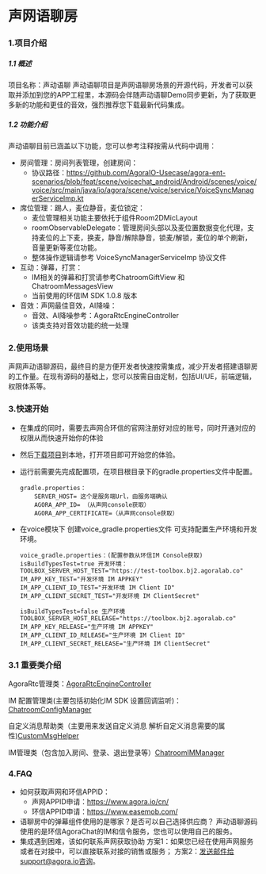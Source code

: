 # 声网语聊房

### 1.项目介绍

##### 1.1 概述

项目名称：声动语聊
声动语聊项目是声网语聊房场景的开源代码，开发者可以获取并添加到您的APP工程里，本源码会伴随声动语聊Demo同步更新，为了获取更多新的功能和更佳的音效，强烈推荐您下载最新代码集成。

##### 1.2 功能介绍

声动语聊目前已涵盖以下功能，您可以参考注释按需从代码中调用：

- 房间管理：房间列表管理，创建房间：
  - 协议路径：https://github.com/AgoraIO-Usecase/agora-ent-scenarios/blob/feat/scene/voicechat_android/Android/scenes/voice/voice/src/main/java/io/agora/scene/voice/service/VoiceSyncManagerServiceImp.kt
- 席位管理：踢人，麦位静音，麦位锁定：
  - 麦位管理相关功能主要依托于组件Room2DMicLayout
  - roomObservableDelegate：管理房间头部以及麦位置数据变化代理，支持麦位的上下麦，换麦，静音/解除静音，锁麦/解锁，麦位的单个刷新，音量更新等麦位功能。
  - 整体操作逻辑请参考 VoiceSyncManagerServiceImp 协议文件
- 互动：弹幕，打赏：
  - IM相关的弹幕和打赏请参考ChatroomGiftView 和 ChatroomMessagesView
  - 当前使用的环信IM SDK 1.0.8 版本
- 音效：声网最佳音效，AI降噪：
  - 音效、AI降噪参考：AgoraRtcEngineController
  - 该类支持对音效功能的统一处理

### 2.使用场景

声网声动语聊源码，最终目的是方便开发者快速按需集成，减少开发者搭建语聊房的工作量。在现有源码的基础上，您可以按需自由定制，包括UI/UE，前端逻辑，权限体系等。

### 3.快速开始

- 在集成的同时，需要去声网合环信的官网注册好对应的账号，同时开通对应的权限从而快速开始你的体验
- 然后[下载项目](https://github.com/AgoraIO-Usecase/agora-ent-scenarios)到本地，打开项目即可开始您的体验。
- 运行前需要先完成配置项，在项目根目录下的gradle.properties文件中配置。

    ```
	gradle.properties：
		SERVER_HOST= 这个是服务端Url，由服务端确认
		AGORA_APP_ID= （从声网console获取）
		AGORA_APP_CERTIFICATE=（从声网console获取）
    ```

- 在voice模块下 创建voice_gradle.properties文件 可支持配置生产环境和开发环境。

    ```
	voice_gradle.properties：(配置参数从环信IM Console获取)
	isBuildTypesTest=true 开发环境：
    TOOLBOX_SERVER_HOST_TEST="https://test-toolbox.bj2.agoralab.co"
	IM_APP_KEY_TEST="开发环境 IM APPKEY"
    IM_APP_CLIENT_ID_TEST="开发环境 IM Client ID"
    IM_APP_CLIENT_SECRET_TEST="开发环境 IM ClientSecret"

	isBuildTypesTest=false 生产环境
    TOOLBOX_SERVER_HOST_RELEASE="https://toolbox.bj2.agoralab.co"
	IM_APP_KEY_RELEASE="生产环境 IM APPKEY"	
    IM_APP_CLIENT_ID_RELEASE="生产环境 IM Client ID"
    IM_APP_CLIENT_SECRET_RELEASE="生产环境 IM ClientSecret"
    ```

### 3.1 重要类介绍

AgoraRtc管理类：[AgoraRtcEngineController](https://github.com/AgoraIO-Usecase/agora-ent-scenarios/blob/feat/scene/voicechat_android/Android/scenes/voice/voice/src/main/java/io/agora/scene/voice/rtckit/AgoraRtcEngineController.kt)

IM 配置管理类(主要包括初始化IM SDK 设置回调监听)：[ChatroomConfigManager](https://github.com/AgoraIO-Usecase/agora-ent-scenarios/tree/feat/scene/voicechat_android/Android/scenes/voice/voice/src/main/java/io/agora/scene/voice/imkit/manager/ChatroomConfigManager.java)

自定义消息帮助类（主要用来发送自定义消息 解析自定义消息需要的属性)[CustomMsgHelper](https://github.com/AgoraIO-Usecase/agora-ent-scenarios/blob/feat/scene/voicechat_android/Android/scenes/voice/voice/src/main/java/io/agora/scene/voice/imkit/custorm/CustomMsgHelper.java)

IM管理类（包含加入房间、登录、退出登录等）[ChatroomIMManager](https://github.com/AgoraIO-Usecase/agora-ent-scenarios/tree/feat/scene/voicechat_android/Android/scenes/voice/voice/src/main/java/io/agora/scene/voice/imkit/manager/ChatroomIMManager.java)


### 4.FAQ
- 如何获取声网和环信APPID：
  - 声网APPID申请：https://www.agora.io/cn/
  - 环信APPID申请：https://www.easemob.com/
- 语聊房中的弹幕组件使用的是哪家？是否可以自己选择供应商？
  声动语聊源码使用的是环信AgoraChat的IM和信令服务，您也可以使用自己的服务。
- 集成遇到困难，该如何联系声网获取协助
	方案1：如果您已经在使用声网服务或者在对接中，可以直接联系对接的销售或服务；
	方案2：发送邮件给support@agora.io咨询。



